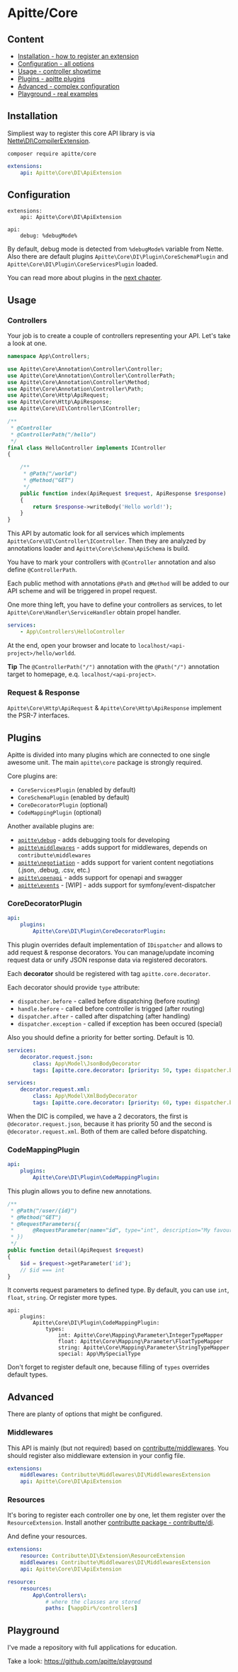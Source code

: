 # Apitte/Core

## Content

- [Installation - how to register an extension](#installation)
- [Configuration - all options](#configuration)
- [Usage - controller showtime](#usage)
- [Plugins - apitte plugins](#plugins)
- [Advanced - complex configuration](#advanced)
- [Playground - real examples](#playground)

## Installation

Simpliest way to register this core API library is via [Nette\DI\CompilerExtension](https://api.nette.org/2.4/Nette.DI.CompilerExtension.html).

```
composer require apitte/core
```

```yaml
extensions:
    api: Apitte\Core\DI\ApiExtension
```

## Configuration

```
extensions:
    api: Apitte\Core\DI\ApiExtension

api:
    debug: %debugMode%
```

By default, debug mode is detected from `%debugMode%` variable from Nette. Also there are default plugins `Apitte\Core\DI\Plugin\CoreSchemaPlugin` and `Apitte\Core\DI\Plugin\CoreServicesPlugin` loaded.

You can read more about plugins in the [next chapter](#plugins).

## Usage

### Controllers

Your job is to create a couple of controllers representing your API. Let's take a look at one.

```php
namespace App\Controllers;

use Apitte\Core\Annotation\Controller\Controller;
use Apitte\Core\Annotation\Controller\ControllerPath;
use Apitte\Core\Annotation\Controller\Method;
use Apitte\Core\Annotation\Controller\Path;
use Apitte\Core\Http\ApiRequest;
use Apitte\Core\Http\ApiResponse;
use Apitte\Core\UI\Controller\IController;

/**
 * @Controller
 * @ControllerPath("/hello")
 */
final class HelloController implements IController
{

    /**
     * @Path("/world")
     * @Method("GET")
     */
    public function index(ApiRequest $request, ApiResponse $response)
    {
        return $response->writeBody('Hello world!');
    }
}
```

This API by automatic look for all services which implements `Apitte\Core\UI\Controller\IController`. 
Then they are analyzed by annotations loader and `Apitte\Core\Schema\ApiSchema` is build.

You have to mark your controllers with `@Controller` annotation and also define `@ControllerPath`.

Each public method with annotations `@Path` and `@Method` will be added to our API scheme and will be triggered in propel request.

One more thing left, you have to define your controllers as services, to let `Apitte\Core\Handler\ServiceHandler` obtain propel handler. 

```yaml
services:
    - App\Controllers\HelloController
```

At the end, open your browser and locate to `localhost/<api-project>/hello/worldd`.

**Tip** The `@ControllerPath("/")` annotation with the `@Path("/")` annotation target to homepage, e.q. `localhost/<api-project>`.

### Request & Response

`Apitte\Core\Http\ApiRequest` & `Apitte\Core\Http\ApiResponse` implement the PSR-7 interfaces.  

## Plugins

Apitte is divided into many plugins which are connected to one single awesome unit. The main `apitte\core` package is strongly required.

Core plugins are:

- `CoreServicesPlugin` (enabled by default)
- `CoreSchemaPlugin`  (enabled by default)
- `CoreDecoratorPlugin` (optional)
- `CodeMappingPlugin` (optional)

Another available plugins are:

- [`apitte\debug`](https://github.com/apitte/debug) - adds debugging tools for developing
- [`apitte\middlewares`](https://github.com/apitte/middlewares) - adds support for middlewares, depends on `contributte\middlewares`
- [`apitte\negotiation`](https://github.com/apitte/negotiation) - adds support for varient content negotiations (.json, .debug, .csv, etc.)
- [`apitte\openapi`](https://github.com/apitte/openapi) - adds support for openapi and swagger
- [`apitte\events`](https://github.com/apitte/events) - [WIP] - adds support for symfony/event-dispatcher

### CoreDecoratorPlugin

```yaml
api:
    plugins:
        Apitte\Core\DI\Plugin\CoreDecoratorPlugin:
```

This plugin overrides default implementation of `IDispatcher` and allows to add request & response decorators. You can manage/update incoming request data or unify JSON response data via registered decorators.

Each **decorator** should be registered with tag `apitte.core.decorator`. 

Each decorator should provide `type` attribute:

- `dispatcher.before` - called before dispatching (before routing)
- `handle.before` - called before controller is trigged (after routing)
- `dispatcher.after` - called after dispatching (after handling)
- `dispatcher.exception` - called if exception has been occured (special)

Also you should define a priority for better sorting. Default is 10.

```yaml
services:
    decorator.request.json: 
        class: App\Model\JsonBodyDecorator
        tags: [apitte.core.decorator: [priority: 50, type: dispatcher.before]]

services:
    decorator.request.xml: 
        class: App\Model\XmlBodyDecorator
        tags: [apitte.core.decorator: [priority: 60, type: dispatcher.before]]
```

When the DIC is compiled, we have a 2 decorators, the first is `@decorator.request.json`, because it has priority
50 and the second is `@decorator.request.xml`. Both of them are called before dispatching.


### CodeMappingPlugin

```yaml
api:
    plugins:
        Apitte\Core\DI\Plugin\CodeMappingPlugin:
```

This plugin allows you to define new annotations.

```php
/**
 * @Path("/user/{id}")
 * @Method("GET")
 * @RequestParameters({
 *      @RequestParameter(name="id", type="int", description="My favourite user ID")
 * })
 */
public function detail(ApiRequest $request)
{
    $id = $request->getParameter('id');
    // $id === int
}
```

It converts request parameters to defined type. By default, you can use `int`, `float`, `string`. Or 
register more types.

```
api:
    plugins:
        Apitte\Core\DI\Plugin\CodeMappingPlugin:
            types:
                int: Apitte\Core\Mapping\Parameter\IntegerTypeMapper
                float: Apitte\Core\Mapping\Parameter\FloatTypeMapper
                string: Apitte\Core\Mapping\Parameter\StringTypeMapper
                special: App\MySpecialType
```

Don't forget to register default one, because filling of `types` overrides default types.

## Advanced

There are planty of options that might be configured.

### Middlewares

This API is mainly (but not required) based on [contributte/middlewares](https://github.com/contributte/middlewares). You should register also middleware extension in your config file.

```yaml
extensions:
    middlewares: Contributte\Middlewares\DI\MiddlewaresExtension
    api: Apitte\Core\DI\ApiExtension
```

### Resources

It's boring to register each controller one by one, let them register over the `ResourceExtension`. Install another [contributte package - contributte/di](https://github.com/contributte/di).

And define your resources.

```yaml
extensions:
    resource: Contributte\DI\Extension\ResourceExtension
    middlewares: Contributte\Middlewares\DI\MiddlewaresExtension
    api: Apitte\Core\DI\ApiExtension

resource:
    resources:
        App\Controllers\:
            # where the classes are stored
            paths: [%appDir%/controllers]
```

## Playground

I've made a repository with full applications for education.

Take a look: https://github.com/apitte/playground
